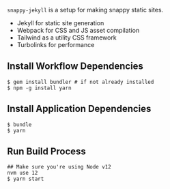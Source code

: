 `snappy-jekyll` is a setup for making snappy static sites.

* Jekyll for static site generation
* Webpack for CSS and JS asset compilation
* Tailwind as a utility CSS framework
* Turbolinks for performance

## Install Workflow Dependencies

```
$ gem install bundler # if not already installed
$ npm -g install yarn
```

## Install Application Dependencies

```
$ bundle
$ yarn
```

## Run Build Process

```
## Make sure you're using Node v12
nvm use 12
$ yarn start
```

